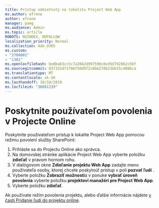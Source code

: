 ```yaml
---
title: Prístup odmietnutý na lokalitu Project Web App
ms.author: efrene
author: efrene
manager: pamg
ms.audience: Admin
ms.topic: article
ROBOTS: NOINDEX, NOFOLLOW
localization_priority: Normal
ms.collection: Adm_O365
ms.custom:
- "2700001"
- "1381"
ms.openlocfilehash: be8ba63cc5c7a2042d997598c6ed5d792862c58f
ms.sourcegitcommit: 037331d71f06750d972c0b6278b23bb15c4806ca
ms.translationtype: MT
ms.contentlocale: sk-SK
ms.lasthandoff: 10/18/2019
ms.locfileid: "36661239"
---
```

# <a name="give-users-permissions-in-project-online"></a>Poskytnite používateľom povolenia v Projecte Online

Poskytnite používateľom prístup k lokalite Project Web App pomocou režimu povolení služby SharePoint:

1. Prihláste sa do Projectu Online ako správca.
2. Na domovskej stránke aplikácie Project Web App vyberte položku **zdieľať** v pravom hornom rohu.
3. V dialógovom okne **Zdieľanie projektu Web App** zadajte meno používateľa osoby, ktorej chcete poskytnúť prístup v poli **pozvať ľudí** .
4. Vyberte položku **Zobraziť možnosti**a v ponuke **vybrať úroveň povolenia** vyberte položku **projektoví manažéri pre Project Web App**.
5. Vyberte položku **zdieľať**.

Ak používate režim povolenia projektu, alebo ďalšie informácie nájdete [v časti Pridanie ľudí do projektu online](https://docs.microsoft.com/projectonline/step-2-add-people-to-project-online).
